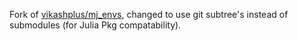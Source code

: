 Fork of [vikashplus/mj_envs](https://github.com/vikashplus/mj_envs), changed to use git subtree's instead of submodules (for Julia Pkg compatability).
